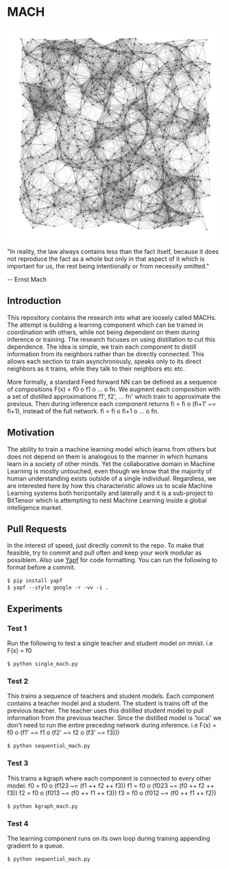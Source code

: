 # MACH

<img src="assets/mach.png" width="1000" />


"In reality, the law always contains less than the fact itself, because it does not reproduce the fact as a whole but only in that aspect of it which is important for us, the rest being intentionally or from necessity omitted."

-- Ernst Mach

## Introduction
This repository contains the research into what are loosely called MACHs. The attempt is building a learning component which can be trained in coordination with others, while not being dependent on them during inference or training. The research focuses on using distillation to cut this dependence. The idea is simple, we train each component to distill information from its neighbors rather than be directly connected. This allows each section to train asynchronously, speaks only to its direct neighbors as it trains, while they talk to their neighbors etc etc.

More formally, a standard Feed forward NN can be defined as a sequence of compositions F(x) = f0 o f1 o ... o fn. We augment each composition with a set of distilled approximations f1', f2', ... fn' which train to approximate the previous. Then during inference each component returns fi = fi o (fi+1' ~= fi+1), instead of the full network. fi = fi o fi+1 o ... o fn.


## Motivation

The ability to train a machine learning model which learns from others but does not depend on them is analogous to the manner in which humans learn in a society of other minds. Yet the collaborative domain in Machine Learning is mostly untouched, even though we know that the majority of human understanding exists outside of a single individual. Regardless, we are interested here by how this characteristic allows us to scale Machine Learning systems both horizontally and laterally and it is a sub-project to BitTensor which is attempting to nest Machine Learning inside a global intelligence market.  


## Pull Requests

In the interest of speed, just directly commit to the repo. To make that feasible, try to commit and pull often and keep your work modular as possiblem. Also use [Yapf](https://github.com/google/yapf) for code formatting. You can run the following to format before a commit.
```
$ pip install yapf
$ yapf --style google -r -vv -i .
```

## Experiments

### Test 1
Run the following to test a single teacher and student model on mnist.
i.e F(x) = f0
```
$ python single_mach.py
```

### Test 2
This trains a sequence of teachers and student models. Each component contains a teacher model and a student. The student is trains off of the previous teacher. The teacher uses this distilled student model to pull information from the previous teacher. Since the distilled model is 'local' we don't need to run the entire preceding network during inference.
i.e F(x) = f0 o (f1' ~= f1 o (f2' ~= f2 o (f3' ~= f3)))
```
$ python sequential_mach.py
```

### Test 3
This trains a kgraph where each component is connected to every other model.
f0 = f0 o (f123 ~= (f1 ++ f2 ++ f3))
f1 = f0 o (f023 ~= (f0 ++ f2 ++ f3))
f2 = f0 o (f013 ~= (f0 ++ f1 ++ f3))
f3 = f0 o (f012 ~= (f0 ++ f1 ++ f2))
```
$ python kgraph_mach.py
```

### Test 4
The learning component runs on its own loop during training appending gradient to a queue.
```
$ python sequential_mach.py
```
